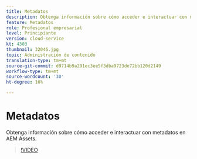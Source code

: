 ```yaml
---
title: Metadatos
description: Obtenga información sobre cómo acceder e interactuar con metadatos en AEM Assets.
feature: Metadatos
role: Profesional empresarial
level: Principiante
version: cloud-service
kt: 4303
thumbnail: 32045.jpg
topic: Administración de contenido
translation-type: tm+mt
source-git-commit: d9714b9a291ec3ee5f3dba9723de72bb120d2149
workflow-type: tm+mt
source-wordcount: '30'
ht-degree: 16%

---
```



# Metadatos

Obtenga información sobre cómo acceder e interactuar con metadatos en AEM Assets.

>[!VIDEO](https://video.tv.adobe.com/v/32045/?quality=12&learn=on&hidetitle=true)